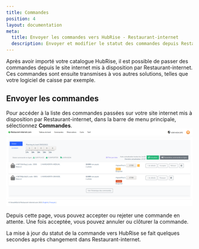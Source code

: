 ```yaml
---
title: Commandes
position: 4
layout: documentation
meta:
  title: Envoyer les commandes vers HubRise - Restaurant-internet
  description: Envoyer et modifier le statut des commandes depuis Restaurant-internet vers HubRise.
---
```


Après avoir importé votre catalogue HubRise, il est possible de passer des commandes depuis le site internet mis à disposition par Restaurant-internet. Ces commandes sont ensuite transmises à vos autres solutions, telles que votre logiciel de caisse par exemple.

## Envoyer les commandes

Pour accéder à la liste des commandes passées sur votre site internet mis à disposition par Restaurant-internet, dans la barre de menu principale, sélectionnez **Commandes**.
   ![Commandes - Liste des commandes](../images/018-fr-restaurant-internet-liste-commandes.png)

Depuis cette page, vous pouvez accepter ou rejeter une commande en attente. Une fois acceptée, vous pouvez annuler ou clôturer la commande.

La mise à jour du statut de la commande vers HubRise se fait quelques secondes après changement dans Restaurant-internet.